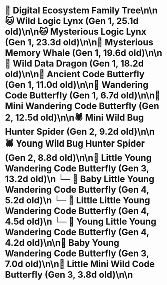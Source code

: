 # 🌳 Digital Ecosystem Family Tree\n\n🐱 Wild Logic Lynx (Gen 1, 25.1d old)\n\n🐱 Mysterious Logic Lynx (Gen 1, 23.3d old)\n\n🐋 Mysterious Memory Whale (Gen 1, 19.6d old)\n\n🐉 Wild Data Dragon (Gen 1, 18.2d old)\n\n🦋 Ancient Code Butterfly (Gen 1, 11.0d old)\n\n🦋 Wandering Code Butterfly (Gen 1, 6.7d old)\n\n🦋 Mini Wandering Code Butterfly (Gen 2, 12.5d old)\n\n🕷️ Mini Wild Bug Hunter Spider (Gen 2, 9.2d old)\n\n🕷️ Young Wild Bug Hunter Spider (Gen 2, 8.8d old)\n\n🦋 Little Young Wandering Code Butterfly (Gen 3, 13.2d old)\n  └─ 🦋 Baby Little Young Wandering Code Butterfly (Gen 4, 5.2d old)\n  └─ 🦋 Little Little Young Wandering Code Butterfly (Gen 4, 4.5d old)\n  └─ 🦋 Young Little Young Wandering Code Butterfly (Gen 4, 4.2d old)\n\n🦋 Baby Young Wandering Code Butterfly (Gen 3, 7.0d old)\n\n🦋 Little Mini Wild Code Butterfly (Gen 3, 3.8d old)\n\n